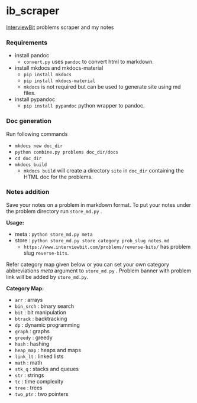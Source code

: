 # ib_scraper
[InterviewBit](https://interviewbit.com) problems scraper and my notes 

### Requirements
- install pandoc
	- `convert.py` uses `pandoc` to convert html to markdown.
- install mkdocs and mkdocs-material
	- `pip install mkdocs`
	- `pip install mkdocs-material`
	- `mkdocs` is not required but can be used to generate site using md files.
- install pypandoc
	- `pip install pypandoc` python wrapper to pandoc.

### Doc generation
Run following commands
- `mkdocs new doc_dir`
- `python combine.py problems doc_dir/docs`
- `cd doc_dir`
- `mkdocs build`
	- `mkdocs build` will create a directory `site` in `doc_dir` containing the HTML doc for the problems.

### Notes addition
Save your notes on a problem in markdown format. To put your notes under the problem directory run `store_md.py` .

**Usage:**
- meta : `python store_md.py meta`
- store : `python store_md.py store category prob_slug notes.md`
	- `https://www.interviewbit.com/problems/reverse-bits/` has problem slug `reverse-bits`.

Refer category map given below or you can set your own category abbreviations *meta* argument to `store_md.py` .
Problem banner with problem link will be added by `store_md.py`.

**Category Map:**
- `arr` : arrays
- `bin_srch` : binary search
- `bit` : bit manipulation
- `btrack` : backtracking
- `dp` : dynamic programming
- `graph` : graphs
- `greedy` : greedy
- `hash` : hashing
- `heap_map` : heaps and maps
- `link_lt` : linked lists
- `math` : math
- `stk_q` : stacks and queues
- `str` : strings
- `tc` : time complexity
- `tree` : trees
- `two_ptr` : two pointers